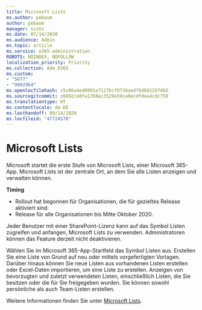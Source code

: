 ```yaml
---
title: Microsoft Lists
ms.author: pebaum
author: pebaum
manager: scotv
ms.date: 07/14/2020
ms.audience: Admin
ms.topic: article
ms.service: o365-administration
ROBOTS: NOINDEX, NOFOLLOW
localization_priority: Priority
ms.collection: Adm_O365
ms.custom:
- "5677"
- "9002964"
ms.openlocfilehash: c5c66a4ed0891a7127bcf0730aedf6d8d125fdb5
ms.sourcegitcommit: c6692ce0fa1358ec3529e59ca0ecdfdea4cdc759
ms.translationtype: HT
ms.contentlocale: de-DE
ms.lasthandoff: 09/14/2020
ms.locfileid: "47724578"
---
```

# <a name="microsoft-lists"></a>Microsoft Lists

Microsoft startet die erste Stufe von Microsoft Lists, einer Microsoft 365-App. Microsoft Lists ist der zentrale Ort, an dem Sie alle Listen anzeigen und verwalten können.  
  
**Timing**  

- Rollout hat begonnen für Organisationen, die für gezieltes Release aktiviert sind.
- Release für alle Organisationen bis Mitte Oktober 2020.

Jeder Benutzer mit einer SharePoint-Lizenz kann auf das Symbol Listen zugreifen und anfangen, Microsoft Lists zu verwenden. Administratoren können das Feature derzeit nicht deaktivieren.
 
Wählen Sie im Microsoft 365-App-Startfeld das Symbol Listen aus. Erstellen Sie eine Liste von Grund auf neu oder mittels vorgefertigten Vorlagen. Darüber hinaus können Sie neue Listen aus vorhandenen Listen erstellen oder Excel-Daten importieren, um eine Liste zu erstellen. Anzeigen von bevorzugten und zuletzt verwendeten Listen, einschließlich Listen, die Sie besitzen oder die für Sie freigegeben wurden. Sie können sowohl persönliche als auch Team-Listen erstellen.  

Weitere Informationen finden Sie unter [Microsoft Lists](https://aka.ms/microsoftlists).